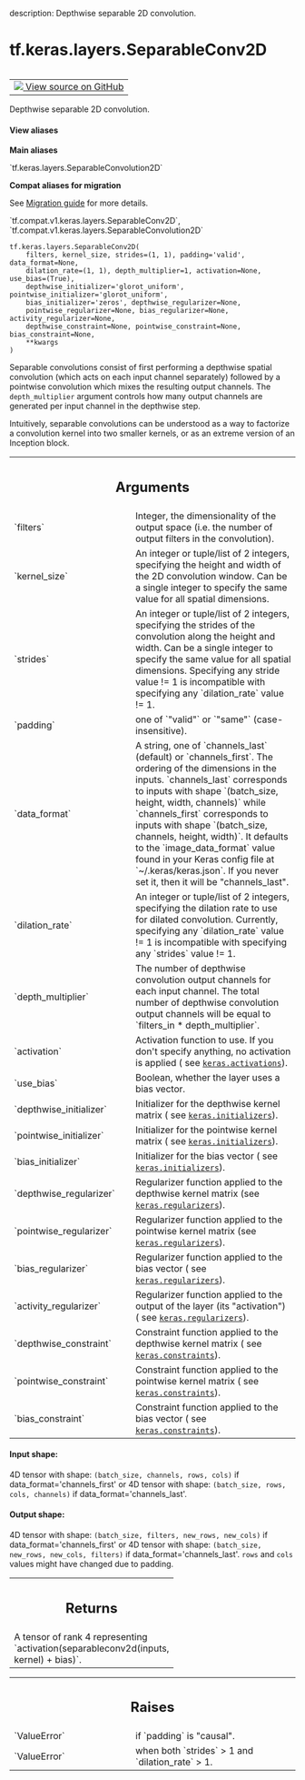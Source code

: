 description: Depthwise separable 2D convolution.

<div itemscope itemtype="http://developers.google.com/ReferenceObject">
<meta itemprop="name" content="tf.keras.layers.SeparableConv2D" />
<meta itemprop="path" content="Stable" />
<meta itemprop="property" content="__init__"/>
<meta itemprop="property" content="__new__"/>
</div>

# tf.keras.layers.SeparableConv2D

<!-- Insert buttons and diff -->

<table class="tfo-notebook-buttons tfo-api nocontent" align="left">
<td>
  <a target="_blank" href="https://github.com/tensorflow/tensorflow/blob/r2.3/tensorflow/python/keras/layers/convolutional.py#L2045-L2208">
    <img src="https://www.tensorflow.org/images/GitHub-Mark-32px.png" />
    View source on GitHub
  </a>
</td>
</table>



Depthwise separable 2D convolution.

<section class="expandable">
  <h4 class="showalways">View aliases</h4>
  <p>
<b>Main aliases</b>
<p>`tf.keras.layers.SeparableConvolution2D`</p>

<b>Compat aliases for migration</b>
<p>See
<a href="https://www.tensorflow.org/guide/migrate">Migration guide</a> for
more details.</p>
<p>`tf.compat.v1.keras.layers.SeparableConv2D`, `tf.compat.v1.keras.layers.SeparableConvolution2D`</p>
</p>
</section>

<pre class="devsite-click-to-copy prettyprint lang-py tfo-signature-link">
<code>tf.keras.layers.SeparableConv2D(
    filters, kernel_size, strides=(1, 1), padding='valid', data_format=None,
    dilation_rate=(1, 1), depth_multiplier=1, activation=None, use_bias=(True),
    depthwise_initializer='glorot_uniform', pointwise_initializer='glorot_uniform',
    bias_initializer='zeros', depthwise_regularizer=None,
    pointwise_regularizer=None, bias_regularizer=None, activity_regularizer=None,
    depthwise_constraint=None, pointwise_constraint=None, bias_constraint=None,
    **kwargs
)
</code></pre>



<!-- Placeholder for "Used in" -->

Separable convolutions consist of first performing
a depthwise spatial convolution
(which acts on each input channel separately)
followed by a pointwise convolution which mixes the resulting
output channels. The `depth_multiplier` argument controls how many
output channels are generated per input channel in the depthwise step.

Intuitively, separable convolutions can be understood as
a way to factorize a convolution kernel into two smaller kernels,
or as an extreme version of an Inception block.

<!-- Tabular view -->
 <table class="responsive fixed orange">
<colgroup><col width="214px"><col></colgroup>
<tr><th colspan="2"><h2 class="add-link">Arguments</h2></th></tr>

<tr>
<td>
`filters`
</td>
<td>
Integer, the dimensionality of the output space
(i.e. the number of output filters in the convolution).
</td>
</tr><tr>
<td>
`kernel_size`
</td>
<td>
An integer or tuple/list of 2 integers, specifying the
height and width of the 2D convolution window.
Can be a single integer to specify the same value for
all spatial dimensions.
</td>
</tr><tr>
<td>
`strides`
</td>
<td>
An integer or tuple/list of 2 integers,
specifying the strides of the convolution along the height and width.
Can be a single integer to specify the same value for
all spatial dimensions.
Specifying any stride value != 1 is incompatible with specifying
any `dilation_rate` value != 1.
</td>
</tr><tr>
<td>
`padding`
</td>
<td>
one of `"valid"` or `"same"` (case-insensitive).
</td>
</tr><tr>
<td>
`data_format`
</td>
<td>
A string,
one of `channels_last` (default) or `channels_first`.
The ordering of the dimensions in the inputs.
`channels_last` corresponds to inputs with shape
`(batch_size, height, width, channels)` while `channels_first`
corresponds to inputs with shape
`(batch_size, channels, height, width)`.
It defaults to the `image_data_format` value found in your
Keras config file at `~/.keras/keras.json`.
If you never set it, then it will be "channels_last".
</td>
</tr><tr>
<td>
`dilation_rate`
</td>
<td>
An integer or tuple/list of 2 integers, specifying
the dilation rate to use for dilated convolution.
Currently, specifying any `dilation_rate` value != 1 is
incompatible with specifying any `strides` value != 1.
</td>
</tr><tr>
<td>
`depth_multiplier`
</td>
<td>
The number of depthwise convolution output channels
for each input channel.
The total number of depthwise convolution output
channels will be equal to `filters_in * depth_multiplier`.
</td>
</tr><tr>
<td>
`activation`
</td>
<td>
Activation function to use.
If you don't specify anything, no activation is applied (
see <a href="../../../tf/keras/activations.md"><code>keras.activations</code></a>).
</td>
</tr><tr>
<td>
`use_bias`
</td>
<td>
Boolean, whether the layer uses a bias vector.
</td>
</tr><tr>
<td>
`depthwise_initializer`
</td>
<td>
Initializer for the depthwise kernel matrix (
see <a href="../../../tf/keras/initializers.md"><code>keras.initializers</code></a>).
</td>
</tr><tr>
<td>
`pointwise_initializer`
</td>
<td>
Initializer for the pointwise kernel matrix (
see <a href="../../../tf/keras/initializers.md"><code>keras.initializers</code></a>).
</td>
</tr><tr>
<td>
`bias_initializer`
</td>
<td>
Initializer for the bias vector (
see <a href="../../../tf/keras/initializers.md"><code>keras.initializers</code></a>).
</td>
</tr><tr>
<td>
`depthwise_regularizer`
</td>
<td>
Regularizer function applied to
the depthwise kernel matrix (see <a href="../../../tf/keras/regularizers.md"><code>keras.regularizers</code></a>).
</td>
</tr><tr>
<td>
`pointwise_regularizer`
</td>
<td>
Regularizer function applied to
the pointwise kernel matrix (see <a href="../../../tf/keras/regularizers.md"><code>keras.regularizers</code></a>).
</td>
</tr><tr>
<td>
`bias_regularizer`
</td>
<td>
Regularizer function applied to the bias vector (
see <a href="../../../tf/keras/regularizers.md"><code>keras.regularizers</code></a>).
</td>
</tr><tr>
<td>
`activity_regularizer`
</td>
<td>
Regularizer function applied to
the output of the layer (its "activation") (
see <a href="../../../tf/keras/regularizers.md"><code>keras.regularizers</code></a>).
</td>
</tr><tr>
<td>
`depthwise_constraint`
</td>
<td>
Constraint function applied to
the depthwise kernel matrix (
see <a href="../../../tf/keras/constraints.md"><code>keras.constraints</code></a>).
</td>
</tr><tr>
<td>
`pointwise_constraint`
</td>
<td>
Constraint function applied to
the pointwise kernel matrix (
see <a href="../../../tf/keras/constraints.md"><code>keras.constraints</code></a>).
</td>
</tr><tr>
<td>
`bias_constraint`
</td>
<td>
Constraint function applied to the bias vector (
see <a href="../../../tf/keras/constraints.md"><code>keras.constraints</code></a>).
</td>
</tr>
</table>



#### Input shape:

4D tensor with shape:
`(batch_size, channels, rows, cols)` if data_format='channels_first'
or 4D tensor with shape:
`(batch_size, rows, cols, channels)` if data_format='channels_last'.



#### Output shape:

4D tensor with shape:
`(batch_size, filters, new_rows, new_cols)` if data_format='channels_first'
or 4D tensor with shape:
`(batch_size, new_rows, new_cols, filters)` if data_format='channels_last'.
`rows` and `cols` values might have changed due to padding.



<!-- Tabular view -->
 <table class="responsive fixed orange">
<colgroup><col width="214px"><col></colgroup>
<tr><th colspan="2"><h2 class="add-link">Returns</h2></th></tr>
<tr class="alt">
<td colspan="2">
A tensor of rank 4 representing
`activation(separableconv2d(inputs, kernel) + bias)`.
</td>
</tr>

</table>



<!-- Tabular view -->
 <table class="responsive fixed orange">
<colgroup><col width="214px"><col></colgroup>
<tr><th colspan="2"><h2 class="add-link">Raises</h2></th></tr>

<tr>
<td>
`ValueError`
</td>
<td>
if `padding` is "causal".
</td>
</tr><tr>
<td>
`ValueError`
</td>
<td>
when both `strides` > 1 and `dilation_rate` > 1.
</td>
</tr>
</table>



